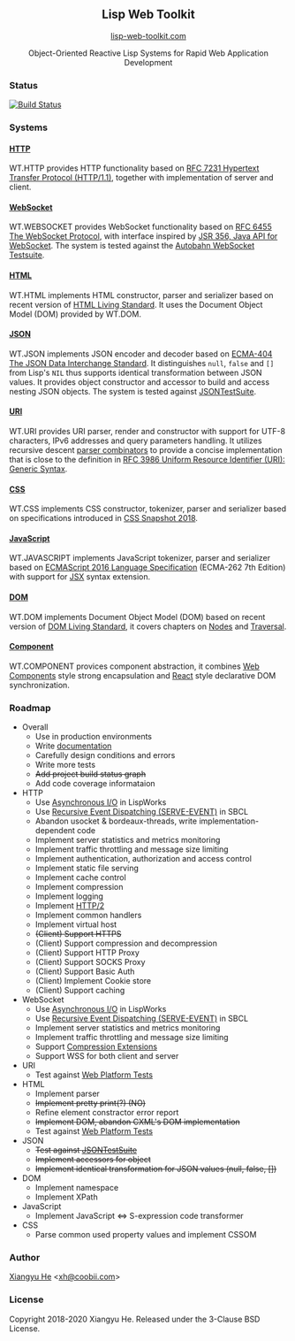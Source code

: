 <h2 align="center">Lisp Web Toolkit</h2>

<p align="center">
    <a href="https://lisp-web-toolkit.com">lisp-web-toolkit.com</a>
</p>

<p align="center">
Object-Oriented Reactive Lisp Systems for Rapid Web Application Development
</p>

### Status

[![Build Status](https://travis-ci.org/xh4/web-toolkit.svg?branch=master)](https://travis-ci.org/xh4/web-toolkit)

### Systems

#### [HTTP](https://lisp-web-toolkit.com/#http)
WT.HTTP provides HTTP functionality based on [RFC 7231 Hypertext Transfer Protocol (HTTP/1.1)](https://www.ietf.org/rfc/rfc7231.txt), together with implementation of server and client.

#### [WebSocket](https://lisp-web-toolkit.com/#websocket)
WT.WEBSOCKET provides WebSocket functionality based on [RFC 6455 The WebSocket Protocol](https://tools.ietf.org/html/rfc6455), with interface inspired by [JSR 356, Java API for WebSocket](https://www.oracle.com/technetwork/articles/java/jsr356-1937161.html). The system is tested against the [Autobahn WebSocket Testsuite](https://github.com/crossbario/autobahn-testsuite).

#### [HTML](https://lisp-web-toolkit.com/#html)
WT.HTML implements HTML constructor, parser and serializer based on recent version of [HTML Living Standard](https://html.spec.whatwg.org/multipage/). It uses the Document Object Model (DOM) provided by WT.DOM.

#### [JSON](https://lisp-web-toolkit.com/#json)
WT.JSON implements JSON encoder and decoder based on [ECMA-404 The JSON Data Interchange Standard](https://www.json.org/json-en.html). It distinguishes `null`, `false` and `[]` from Lisp's `NIL` thus supports identical transformation between JSON values. It provides object constructor and accessor to build and access nesting JSON objects. The system is tested against [JSONTestSuite](https://github.com/nst/JSONTestSuite).

#### [URI](https://lisp-web-toolkit.com/#uri)
WT.URI provides URI parser, render and constructor with support for UTF-8 characters, IPv6 addresses and query parameters handling. It utilizes recursive descent [parser combinators](https://www.cs.nott.ac.uk/~pszgmh/monparsing.pdf) to provide a concise implementation that is close to the definition in [RFC 3986 Uniform Resource Identifier (URI): Generic Syntax](https://tools.ietf.org/html/rfc3986).

#### [CSS](https://lisp-web-toolkit.com/#css)
WT.CSS implements CSS constructor, tokenizer, parser and serializer based on specifications introduced in [CSS Snapshot 2018](https://www.w3.org/TR/css-2018/#css).

#### [JavaScript](https://lisp-web-toolkit.com/#javascript)
WT.JAVASCRIPT implements JavaScript tokenizer, parser and serializer based on [ECMAScript 2016 Language Specification](https://www.ecma-international.org/ecma-262/7.0/) (ECMA-262 7th Edition) with support for [JSX](https://reactjs.org/docs/introducing-jsx.html) syntax extension.

#### [DOM](https://lisp-web-toolkit.com/#dom)
WT.DOM implements Document Object Model (DOM) based on recent version of [DOM Living Standard](https://dom.spec.whatwg.org/), it covers chapters on [Nodes](https://dom.spec.whatwg.org/#nodes) and [Traversal](https://dom.spec.whatwg.org/#traversal).

#### [Component](https://lisp-web-toolkit.com/#component)
WT.COMPONENT provices component abstraction, it combines [Web Components](https://developer.mozilla.org/en-US/docs/Web/Web_Components) style strong encapsulation and [React](https://reactjs.org/) style declarative DOM synchronization.

### Roadmap

* Overall
  * Use in production environments
  * Write [documentation](https://lisp-web-toolkit.com)
  * Carefully design conditions and errors
  * Write more tests
  * <s>Add project build status graph</s>
  * Add code coverage informataion
* HTTP
  * Use [Asynchronous I/O](http://www.lispworks.com/documentation/lw71/LW/html/lw-192.htm) in LispWorks
  * Use [Recursive Event Dispatching (SERVE-EVENT)](https://github.com/sbcl/sbcl/blob/master/src/code/serve-event.lisp) in SBCL 
  * Abandon usocket & bordeaux-threads, write implementation-dependent code
  * Implement server statistics and metrics monitoring
  * Implement traffic throttling and message size limiting
  * Implement authentication, authorization and access control
  * Implement static file serving
  * Implement cache control
  * Implement compression
  * Implement logging
  * Implement [HTTP/2](https://tools.ietf.org/html/rfc7540)
  * Implement common handlers
  * Implement virtual host
  * <s>(Client) Support HTTPS</s>
  * (Client) Support compression and decompression
  * (Client) Support HTTP Proxy
  * (Client) Support SOCKS Proxy
  * (Client) Support Basic Auth
  * (Client) Implement Cookie store
  * (Client) Support caching
* WebSocket
  * Use [Asynchronous I/O](http://www.lispworks.com/documentation/lw71/LW/html/lw-192.htm) in LispWorks
  * Use [Recursive Event Dispatching (SERVE-EVENT)](https://github.com/sbcl/sbcl/blob/master/src/code/serve-event.lisp) in SBCL
  * Implement server statistics and metrics monitoring
  * Implement traffic throttling and message size limiting
  * Support [Compression Extensions](https://tools.ietf.org/html/rfc7692)
  * Support WSS for both client and server
* URI
  * Test against [Web Platform Tests](https://github.com/web-platform-tests/wpt)
* HTML
  * Implement parser
  * <s>Implement pretty print(?) (NO)</s>
  * Refine element constractor error report
  * <s>Implement DOM, abandon CXML's DOM implementation</s>
  * Test against [Web Platform Tests](https://github.com/web-platform-tests/wpt)
* JSON
  * <s>Test against [JSONTestSuite](https://github.com/nst/JSONTestSuite)</s>
  * <s>Implement accessors for object</s>
  * <s>Implement identical transformation for JSON values (null, false, [])</s>
* DOM
  * Implement namespace
  * Implement XPath
* JavaScript
  * Implement JavaScript <=> S-expression code transformer
* CSS
  * Parse common used property values and implement CSSOM

### Author
[Xiangyu He](https://xh.coobii.com) <[xh@coobii.com](mailto:xh@coobii.com)>

### License
Copyright 2018-2020 Xiangyu He. Released under the 3-Clause BSD License.

